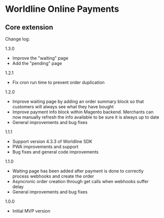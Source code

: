 # Worldline Online Payments

## Core extension

Change log:

1.3.0
- Improve the "waiting" page
- Add the "pending" page

1.2.1
- Fix cron run time to prevent order duplication

1.2.0
- Improve waiting page by adding an order summary block so that customers will always see what they have bought
- Improve payment info block within Magento backend. Merchants can now manually refresh the info available to be sure it is always up to date
- General improvements and bug fixes

1.1.1
- Support version 4.3.3 of Worldline SDK
- PWA improvements and support
- Bug fixes and general code improvements

1.1.0
- Waiting page has been added after payment is done to correctly process webhooks and create the order
- Asyncronic order creation through get calls when webhooks suffer delay
- General improvements and bug fixes

1.0.0
- Initial MVP version 
